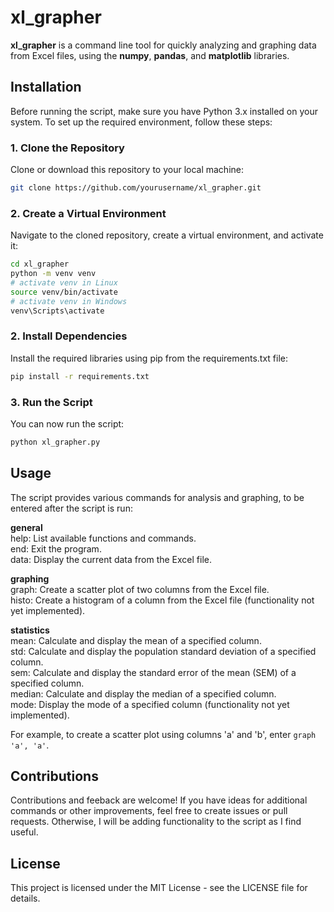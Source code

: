 # xl_grapher

**xl_grapher** is a command line tool for quickly analyzing and graphing data from Excel files, using the **numpy**, **pandas**, and **matplotlib** libraries.

## Installation

Before running the script, make sure you have Python 3.x installed on your system. To set up the required environment, follow these steps:

### 1. Clone the Repository

Clone or download this repository to your local machine:

```bash
git clone https://github.com/yourusername/xl_grapher.git
```

### 2. Create a Virtual Environment

Navigate to the cloned repository, create a virtual environment, and activate it:

```bash
cd xl_grapher
python -m venv venv
# activate venv in Linux
source venv/bin/activate
# activate venv in Windows
venv\Scripts\activate
```

### 2. Install Dependencies

Install the required libraries using pip from the requirements.txt file:

```bash
pip install -r requirements.txt
```

### 3. Run the Script

You can now run the script:

```bash
python xl_grapher.py
```

## Usage

The script provides various commands for analysis and graphing, to be entered after the script is run:

**general**  
help: List available functions and commands.  
end: Exit the program.  
data: Display the current data from the Excel file.  

**graphing**  
graph: Create a scatter plot of two columns from the Excel file.  
histo: Create a histogram of a column from the Excel file (functionality not yet implemented). 

**statistics**  
mean: Calculate and display the mean of a specified column.  
std: Calculate and display the population standard deviation of a specified column.  
sem: Calculate and display the standard error of the mean (SEM) of a specified column.  
median: Calculate and display the median of a specified column.  
mode: Display the mode of a specified column (functionality not yet implemented).  

For example, to create a scatter plot using columns 'a' and 'b', enter `graph 'a', 'a'`.  

## Contributions

Contributions and feeback are welcome! If you have ideas for additional commands or other improvements, feel free to create issues or pull requests. Otherwise, I will be adding functionality to the script as I find useful.

## License

This project is licensed under the MIT License - see the LICENSE file for details.
